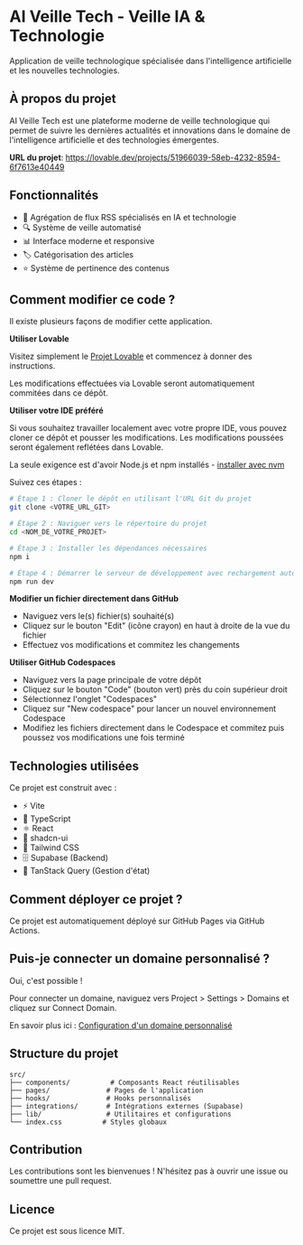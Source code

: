 
# AI Veille Tech - Veille IA & Technologie

Application de veille technologique spécialisée dans l'intelligence artificielle et les nouvelles technologies.

## À propos du projet

AI Veille Tech est une plateforme moderne de veille technologique qui permet de suivre les dernières actualités et innovations dans le domaine de l'intelligence artificielle et des technologies émergentes.

**URL du projet**: https://lovable.dev/projects/51966039-58eb-4232-8594-6f7613e40449

## Fonctionnalités

- 📡 Agrégation de flux RSS spécialisés en IA et technologie
- 🔍 Système de veille automatisé
- 📊 Interface moderne et responsive
- 🏷️ Catégorisation des articles
- ⭐ Système de pertinence des contenus

## Comment modifier ce code ?

Il existe plusieurs façons de modifier cette application.

**Utiliser Lovable**

Visitez simplement le [Projet Lovable](https://lovable.dev/projects/51966039-58eb-4232-8594-6f7613e40449) et commencez à donner des instructions.

Les modifications effectuées via Lovable seront automatiquement commitées dans ce dépôt.

**Utiliser votre IDE préféré**

Si vous souhaitez travailler localement avec votre propre IDE, vous pouvez cloner ce dépôt et pousser les modifications. Les modifications poussées seront également reflétées dans Lovable.

La seule exigence est d'avoir Node.js et npm installés - [installer avec nvm](https://github.com/nvm-sh/nvm#installing-and-updating)

Suivez ces étapes :

```sh
# Étape 1 : Cloner le dépôt en utilisant l'URL Git du projet
git clone <VOTRE_URL_GIT>

# Étape 2 : Naviguer vers le répertoire du projet
cd <NOM_DE_VOTRE_PROJET>

# Étape 3 : Installer les dépendances nécessaires
npm i

# Étape 4 : Démarrer le serveur de développement avec rechargement automatique
npm run dev
```

**Modifier un fichier directement dans GitHub**

- Naviguez vers le(s) fichier(s) souhaité(s)
- Cliquez sur le bouton "Edit" (icône crayon) en haut à droite de la vue du fichier
- Effectuez vos modifications et commitez les changements

**Utiliser GitHub Codespaces**

- Naviguez vers la page principale de votre dépôt
- Cliquez sur le bouton "Code" (bouton vert) près du coin supérieur droit
- Sélectionnez l'onglet "Codespaces"
- Cliquez sur "New codespace" pour lancer un nouvel environnement Codespace
- Modifiez les fichiers directement dans le Codespace et commitez puis poussez vos modifications une fois terminé

## Technologies utilisées

Ce projet est construit avec :

- ⚡ Vite
- 📘 TypeScript
- ⚛️ React
- 🎨 shadcn-ui
- 🎯 Tailwind CSS
- 🗄️ Supabase (Backend)
- 🔄 TanStack Query (Gestion d'état)

## Comment déployer ce projet ?

Ce projet est automatiquement déployé sur GitHub Pages via GitHub Actions.

## Puis-je connecter un domaine personnalisé ?

Oui, c'est possible !

Pour connecter un domaine, naviguez vers Project > Settings > Domains et cliquez sur Connect Domain.

En savoir plus ici : [Configuration d'un domaine personnalisé](https://docs.lovable.dev/tips-tricks/custom-domain#step-by-step-guide)

## Structure du projet

```
src/
├── components/          # Composants React réutilisables
├── pages/              # Pages de l'application
├── hooks/              # Hooks personnalisés
├── integrations/       # Intégrations externes (Supabase)
├── lib/                # Utilitaires et configurations
└── index.css          # Styles globaux
```

## Contribution

Les contributions sont les bienvenues ! N'hésitez pas à ouvrir une issue ou soumettre une pull request.

## Licence

Ce projet est sous licence MIT.
